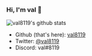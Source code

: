 ### Hi, I'm val 👋

![val8119's github stats](https://github-readme-stats.vercel.app/api?username=val8119&theme=dark&show_icons=true&bg_color=#212337)

 - Github (that's here): [val8119](https://github.com/val8119)
 - Twitter: [@val8119](https://twitter.com/val8119)
 - Discord: val#8119
